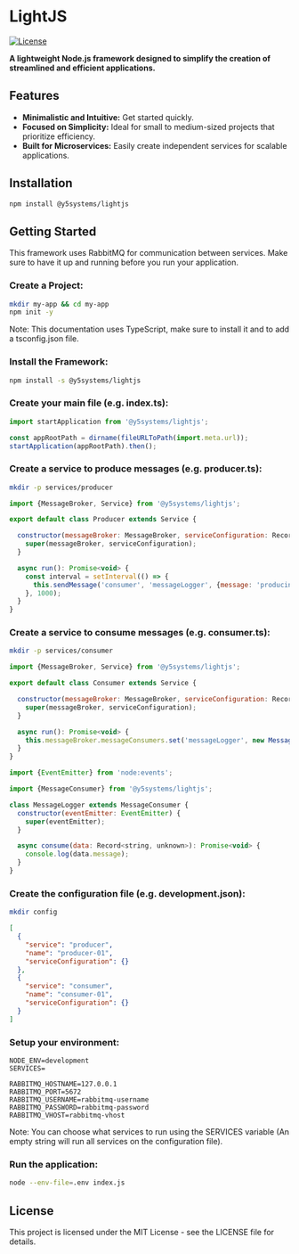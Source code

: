 # LightJS

[![License](https://img.shields.io/badge/License-MIT-blue.svg)](LICENSE)

**A lightweight Node.js framework designed to simplify the creation of streamlined and efficient applications.**

## Features

* **Minimalistic and Intuitive:** Get started quickly.
* **Focused on Simplicity:** Ideal for small to medium-sized projects that prioritize efficiency.
* **Built for Microservices:** Easily create independent services for scalable applications.

## Installation

```bash
npm install @y5systems/lightjs
```

## Getting Started
This framework uses RabbitMQ for communication between services. Make sure to have it up and running before you run your
application.

### Create a Project:
```bash
mkdir my-app && cd my-app
npm init -y
```
Note: This documentation uses TypeScript, make sure to install it and to add a tsconfig.json file.

### Install the Framework:
```bash
npm install -s @y5systems/lightjs
```

### Create your main file (e.g. index.ts):
```javascript
import startApplication from '@y5systems/lightjs';

const appRootPath = dirname(fileURLToPath(import.meta.url));
startApplication(appRootPath).then();
```

### Create a service to produce messages (e.g. producer.ts):
```bash
mkdir -p services/producer
```

```javascript
import {MessageBroker, Service} from '@y5systems/lightjs';

export default class Producer extends Service {

  constructor(messageBroker: MessageBroker, serviceConfiguration: Record<string, unknown>) {
    super(messageBroker, serviceConfiguration);
  }

  async run(): Promise<void> {
    const interval = setInterval(() => {
      this.sendMessage('consumer', 'messageLogger', {message: 'producing...'});
    }, 1000);
  }
}
```

### Create a service to consume messages (e.g. consumer.ts):
```bash
mkdir -p services/consumer
```

```javascript
import {MessageBroker, Service} from '@y5systems/lightjs';

export default class Consumer extends Service {

  constructor(messageBroker: MessageBroker, serviceConfiguration: Record<string, unknown>) {
    super(messageBroker, serviceConfiguration);
  }

  async run(): Promise<void> {
    this.messageBroker.messageConsumers.set('messageLogger', new MessageLogger(this.messageBroker.eventEmitter));
  }
}
```

```javascript
import {EventEmitter} from 'node:events';

import {MessageConsumer} from '@y5systems/lightjs';

class MessageLogger extends MessageConsumer {
  constructor(eventEmitter: EventEmitter) {
    super(eventEmitter);
  }

  async consume(data: Record<string, unknown>): Promise<void> {
    console.log(data.message);
  }
}
```

### Create the configuration file (e.g. development.json):
```bash
mkdir config
```

```json
[
  {
    "service": "producer",
    "name": "producer-01",
    "serviceConfiguration": {}
  },
  {
    "service": "consumer",
    "name": "consumer-01",
    "serviceConfiguration": {}
  }
]
```

### Setup your environment:
```dotenv
NODE_ENV=development
SERVICES=

RABBITMQ_HOSTNAME=127.0.0.1
RABBITMQ_PORT=5672
RABBITMQ_USERNAME=rabbitmq-username
RABBITMQ_PASSWORD=rabbitmq-password
RABBITMQ_VHOST=rabbitmq-vhost
```
Note: You can choose what services to run using the SERVICES variable (An empty string will run all services on the
configuration file).

### Run the application:
```bash
node --env-file=.env index.js
```

## License
This project is licensed under the MIT License - see the LICENSE file for details.
